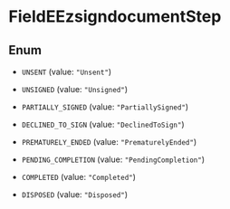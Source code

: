 

# FieldEEzsigndocumentStep

## Enum


* `UNSENT` (value: `"Unsent"`)

* `UNSIGNED` (value: `"Unsigned"`)

* `PARTIALLY_SIGNED` (value: `"PartiallySigned"`)

* `DECLINED_TO_SIGN` (value: `"DeclinedToSign"`)

* `PREMATURELY_ENDED` (value: `"PrematurelyEnded"`)

* `PENDING_COMPLETION` (value: `"PendingCompletion"`)

* `COMPLETED` (value: `"Completed"`)

* `DISPOSED` (value: `"Disposed"`)



